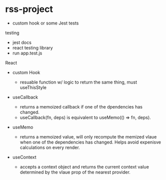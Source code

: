 # rss-project

- custom hook or some Jest tests


testing
- jest docs
- react testing library
- run app.test.js



React
- custom Hook 
    - resuable function w/ logic to return the same thing, must useThisStyle 

- useCallback
    - returns a memoized callback if one of the dpendencies has changed.
    - useCallback(fn, deps) is equivalent to useMemo(() => fn, deps).

- useMemo
    - returns a memoized value, will only recompute the memized vlaue when one of the dependencies has changed.
    Helps avoid expenisve calculations on every render.

- useContext
    - accepts a context object and returns the current context value determined by the vlaue prop of the nearest provider.

